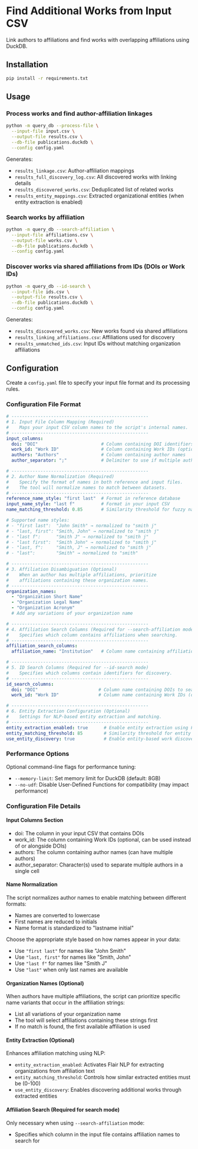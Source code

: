 # Find Additional Works from Input CSV

Link authors to affiliations and find works with overlapping affiliations using DuckDB.

## Installation

```bash
pip install -r requirements.txt
```

## Usage

### Process works and find author-affiliation linkages
```bash
python -m query_db --process-file \
  --input-file input.csv \
  --output-file results.csv \
  --db-file publications.duckdb \
  --config config.yaml
```

Generates:
- `results_linkage.csv`: Author-affiliation mappings
- `results_full_discovery_log.csv`: All discovered works with linking details
- `results_discovered_works.csv`: Deduplicated list of related works
- `results_entity_mappings.csv`: Extracted organizational entities (when entity extraction is enabled)

### Search works by affiliation
```bash
python -m query_db --search-affiliation \
  --input-file affiliations.csv \
  --output-file works.csv \
  --db-file publications.duckdb \
  --config config.yaml
```

### Discover works via shared affiliations from IDs (DOIs or Work IDs)
```bash
python -m query_db --id-search \
  --input-file ids.csv \
  --output-file results.csv \
  --db-file publications.duckdb \
  --config config.yaml
```

Generates:
- `results_discovered_works.csv`: New works found via shared affiliations
- `results_linking_affiliations.csv`: Affiliations used for discovery
- `results_unmatched_ids.csv`: Input IDs without matching organization affiliations


## Configuration

Create a `config.yaml` file to specify your input file format and its processing rules.

### Configuration File Format

```yaml
# ----------------------------------------------------
# 1. Input File Column Mapping (Required)
#    Maps your input CSV column names to the script's internal names.
# ----------------------------------------------------
input_columns:
  doi: "DOI"                        # Column containing DOI identifiers
  work_id: "Work ID"                # Column containing Work IDs (optional, alternative to DOI)
  authors: "Authors"                # Column containing author names
  author_separator: ";"             # Delimiter to use if multiple authors are in one field

# ----------------------------------------------------
# 2. Author Name Normalization (Required)
#    Specify the format of names in both reference and input files.
#    The tool will normalize names to match between datasets.
# ----------------------------------------------------
reference_name_style: "first last"  # Format in reference database
input_name_style: "last f"          # Format in your input CSV
name_matching_threshold: 0.85       # Similarity threshold for fuzzy name matching (0-1)

# Supported name styles:
# - "first last":  "John Smith" → normalized to "smith j"
# - "last, first": "Smith, John" → normalized to "smith j"  
# - "last f":      "Smith J" → normalized to "smith j"
# - "last first":  "Smith John" → normalized to "smith j"
# - "last, f":     "Smith, J" → normalized to "smith j"
# - "last":        "Smith" → normalized to "smith"

# ----------------------------------------------------
# 3. Affiliation Disambiguation (Optional)
#    When an author has multiple affiliations, prioritize
#    affiliations containing these organization names.
# ----------------------------------------------------
organization_names:
  - "Organization Short Name"
  - "Organization Legal Name"
  - "Organization Acronym"
  # Add any variations of your organization name

# ----------------------------------------------------
# 4. Affiliation Search Columns (Required for --search-affiliation mode)
#    Specifies which column contains affiliations when searching.
# ----------------------------------------------------
affiliation_search_columns:
  affiliation_name: "Institution"   # Column name containing affiliations to search

# ----------------------------------------------------
# 5. ID Search Columns (Required for --id-search mode)
#    Specifies which columns contain identifiers for discovery.
# ----------------------------------------------------
id_search_columns:
  doi: "DOI"                       # Column name containing DOIs to search
  work_id: "Work ID"               # Column name containing Work IDs (optional)

# ----------------------------------------------------
# 6. Entity Extraction Configuration (Optional)
#    Settings for NLP-based entity extraction and matching.
# ----------------------------------------------------
entity_extraction_enabled: true      # Enable entity extraction using Flair NLP
entity_matching_threshold: 85        # Similarity threshold for entity matching (0-100)
use_entity_discovery: true           # Enable entity-based work discovery
```

### Performance Options

Optional command-line flags for performance tuning:
- `--memory-limit`: Set memory limit for DuckDB (default: 8GB)
- `--no-udf`: Disable User-Defined Functions for compatibility (may impact performance)

### Configuration File Details

#### Input Columns Section
- doi: The column in your input CSV that contains DOIs
- work_id: The column containing Work IDs (optional, can be used instead of or alongside DOIs)
- authors: The column containing author names (can have multiple authors)
- author_separator: Character(s) used to separate multiple authors in a single cell

#### Name Normalization
The script normalizes author names to enable matching between different formats:
- Names are converted to lowercase
- First names are reduced to initials
- Name format is standardized to "lastname initial"

Choose the appropriate style based on how names appear in your data:
- Use `"first last"` for names like "John Smith"
- Use `"last, first"` for names like "Smith, John"
- Use `"last f"` for names like "Smith J"
- Use `"last"` when only last names are available

#### Organization Names (Optional)
When authors have multiple affiliations, the script can prioritize specific name variants that occur in the affiliation strings:
- List all variations of your organization name
- The tool will select affiliations containing these strings first
- If no match is found, the first available affiliation is used

#### Entity Extraction (Optional)
Enhances affiliation matching using NLP:
- `entity_extraction_enabled`: Activates Flair NLP for extracting organizations from affiliation text
- `entity_matching_threshold`: Controls how similar extracted entities must be (0-100)
- `use_entity_discovery`: Enables discovering additional works through extracted entities

#### Affiliation Search (Required for search mode)
Only necessary when using `--search-affiliation` mode:
- Specifies which column in the input file contains affiliation names to search for
